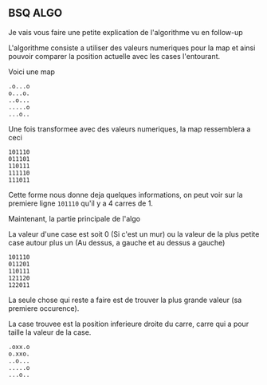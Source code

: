 ## BSQ ALGO

Je vais vous faire une petite explication de l'algorithme vu en follow-up

L'algorithme consiste a utiliser des valeurs numeriques pour la map et ainsi pouvoir comparer la position actuelle avec les cases l'entourant.

Voici une map

```
.o...o
o...o.
..o...
.....o
...o..
```

Une fois transformee avec des valeurs numeriques, la map ressemblera a ceci

```
101110
011101
110111
111110
111011
```
Cette forme nous donne deja quelques informations, on peut voir sur la premiere ligne `101110` qu'il y a 4 carres de 1.

Maintenant, la partie principale de l'algo

La valeur d'une case est soit 0 (Si c'est un mur) ou la valeur de la plus petite case autour plus un (Au dessus, a gauche et au dessus a gauche)

```
101110
011201
110111
121120
122011
```

La seule chose qui reste a faire est de trouver la plus grande valeur (sa premiere occurence).

La case trouvee est la position inferieure droite du carre, carre qui a pour taille la valeur de la case.

```
.oxx.o
o.xxo.
..o...
.....o
...o..
```
